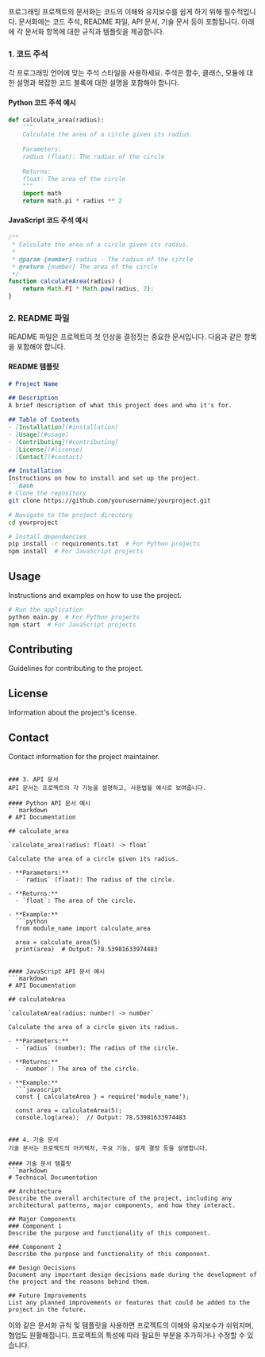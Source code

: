 프로그래밍 프로젝트의 문서화는 코드의 이해와 유지보수를 쉽게 하기 위해 필수적입니다. 문서화에는 코드 주석, README 파일, API 문서, 기술 문서 등이 포함됩니다. 아래에 각 문서화 항목에 대한 규칙과 템플릿을 제공합니다.

### 1. 코드 주석
각 프로그래밍 언어에 맞는 주석 스타일을 사용하세요. 주석은 함수, 클래스, 모듈에 대한 설명과 복잡한 코드 블록에 대한 설명을 포함해야 합니다.

#### Python 코드 주석 예시
```python
def calculate_area(radius):
    """
    Calculate the area of a circle given its radius.
    
    Parameters:
    radius (float): The radius of the circle
    
    Returns:
    float: The area of the circle
    """
    import math
    return math.pi * radius ** 2
```

#### JavaScript 코드 주석 예시
```javascript
/**
 * Calculate the area of a circle given its radius.
 * 
 * @param {number} radius - The radius of the circle
 * @return {number} The area of the circle
 */
function calculateArea(radius) {
    return Math.PI * Math.pow(radius, 2);
}
```

### 2. README 파일
README 파일은 프로젝트의 첫 인상을 결정짓는 중요한 문서입니다. 다음과 같은 항목을 포함해야 합니다.

#### README 템플릿
```markdown
# Project Name

## Description
A brief description of what this project does and who it's for.

## Table of Contents
- [Installation](#installation)
- [Usage](#usage)
- [Contributing](#contributing)
- [License](#license)
- [Contact](#contact)

## Installation
Instructions on how to install and set up the project.
```bash
# Clone the repository
git clone https://github.com/yourusername/yourproject.git

# Navigate to the project directory
cd yourproject

# Install dependencies
pip install -r requirements.txt  # For Python projects
npm install  # For JavaScript projects
```

## Usage
Instructions and examples on how to use the project.
```bash
# Run the application
python main.py  # For Python projects
npm start  # For JavaScript projects
```

## Contributing
Guidelines for contributing to the project.

## License
Information about the project's license.

## Contact
Contact information for the project maintainer.
```

### 3. API 문서
API 문서는 프로젝트의 각 기능을 설명하고, 사용법을 예시로 보여줍니다.

#### Python API 문서 예시
```markdown
# API Documentation

## calculate_area

`calculate_area(radius: float) -> float`

Calculate the area of a circle given its radius.

- **Parameters:**
  - `radius` (float): The radius of the circle.
  
- **Returns:**
  - `float`: The area of the circle.
  
- **Example:**
  ```python
  from module_name import calculate_area
  
  area = calculate_area(5)
  print(area)  # Output: 78.53981633974483
  ```
```

#### JavaScript API 문서 예시
```markdown
# API Documentation

## calculateArea

`calculateArea(radius: number) -> number`

Calculate the area of a circle given its radius.

- **Parameters:**
  - `radius` (number): The radius of the circle.
  
- **Returns:**
  - `number`: The area of the circle.
  
- **Example:**
  ```javascript
  const { calculateArea } = require('module_name');
  
  const area = calculateArea(5);
  console.log(area);  // Output: 78.53981633974483
  ```
```

### 4. 기술 문서
기술 문서는 프로젝트의 아키텍처, 주요 기능, 설계 결정 등을 설명합니다.

#### 기술 문서 템플릿
```markdown
# Technical Documentation

## Architecture
Describe the overall architecture of the project, including any architectural patterns, major components, and how they interact.

## Major Components
### Component 1
Describe the purpose and functionality of this component.

### Component 2
Describe the purpose and functionality of this component.

## Design Decisions
Document any important design decisions made during the development of the project and the reasons behind them.

## Future Improvements
List any planned improvements or features that could be added to the project in the future.
```

이와 같은 문서화 규칙 및 템플릿을 사용하면 프로젝트의 이해와 유지보수가 쉬워지며, 협업도 원활해집니다. 프로젝트의 특성에 따라 필요한 부분을 추가하거나 수정할 수 있습니다.
